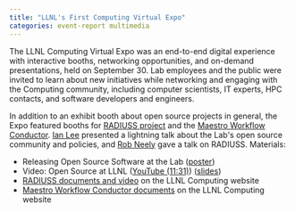 ```yaml
---
title: "LLNL's First Computing Virtual Expo"
categories: event-report multimedia
---
```


The LLNL Computing Virtual Expo was an end-to-end digital experience with interactive booths, networking opportunities, and on-demand presentations, held on September 30. Lab employees and the public were invited to learn about new initiatives while networking and engaging with the Computing community, including computer scientists, IT experts, HPC contacts, and software developers and engineers.

In addition to an exhibit booth about open source projects in general, the Expo featured booths for [RADIUSS project](/explore/#/RADIUSS) and the [Maestro Workflow Conductor](https://github.com/LLNL/maestrowf). [Ian Lee](https://github.com/IanLee1521) presented a lightning talk about the Lab's open source community and policies, and [Rob Neely](https://github.com/neely4) gave a talk on RADIUSS. Materials:

- Releasing Open Source Software at the Lab ([poster](https://computing.llnl.gov/sites/default/files/COMP_Poster_OSS.pdf))
- Video: Open Source at LLNL ([YouTube (11:31)](https://youtu.be/kL4wIYhNVxE)) ([slides](https://computing.llnl.gov/sites/default/files/2020CompExpo_Open_Source.pdf))
- [RADIUSS documents and video](https://computing.llnl.gov/projects/radiuss) on the LLNL Computing website
- [Maestro Workflow Conductor documents](https://computing.llnl.gov/projects/maestro-workflow-conductor) on the LLNL Computing website
